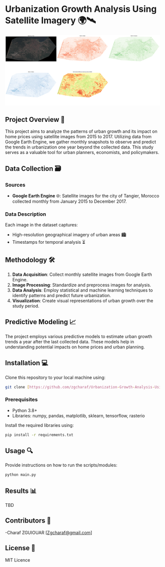 
# Urbanization Growth Analysis Using Satellite Imagery 🌍🛰️
![Urban Growth Analysis](Header_1.png)

## Project Overview 📌

This project aims to analyze the patterns of urban growth and its impact on home prices using satellite images from 2015 to 2017. Utilizing data from Google Earth Engine, we gather monthly snapshots to observe and predict the trends in urbanization one year beyond the collected data. This study serves as a valuable tool for urban planners, economists, and policymakers.

## Data Collection 🗃️

### Sources
- **Google Earth Engine** 🌐: Satellite images for the city of Tangier, Morocco collected monthly from January 2015 to December 2017.

### Data Description
Each image in the dataset captures:
- High-resolution geographical imagery of urban areas 🏙️
- Timestamps for temporal analysis ⏳

## Methodology 🛠️

1. **Data Acquisition**: Collect monthly satellite images from Google Earth Engine.
2. **Image Processing**: Standardize and preprocess images for analysis.
3. **Data Analysis**: Employ statistical and machine learning techniques to identify patterns and predict future urbanization.
4. **Visualization**: Create visual representations of urban growth over the study period.

## Predictive Modeling 📈

The project employs various predictive models to estimate urban growth trends a year after the last collected data. These models help in understanding potential impacts on home prices and urban planning.

## Installation 💻

Clone this repository to your local machine using:
```bash
git clone [https://github.com/zgcharaf/Urbanization-Growth-Analysis-Using-Satellite-Imagery/]
```

### Prerequisites

- Python 3.8+
- Libraries: numpy, pandas, matplotlib, sklearn, tensorflow, rasterio

Install the required libraries using:
```bash
pip install -r requirements.txt
```

## Usage 🔍

Provide instructions on how to run the scripts/modules:
```bash
python main.py
```

## Results 📊
TBD

## Contributors 👥

-Charaf ZGUIOUAR [Zgcharaf@gmail.com]

## License 📜

MIT Licence
